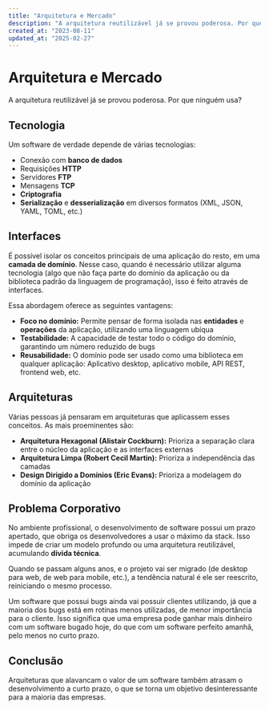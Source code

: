 ```yaml
---
title: "Arquitetura e Mercado"
description: "A arquitetura reutilizável já se provou poderosa. Por que ninguém usa?"
created_at: "2023-08-11"
updated_at: "2025-02-27"
---
```


# Arquitetura e Mercado

A arquitetura reutilizável já se provou poderosa. Por que ninguém usa?

## Tecnologia

Um software de verdade depende de várias tecnologias:

- Conexão com **banco de dados**
- Requisições **HTTP**
- Servidores **FTP**
- Mensagens **TCP**
- **Criptografia**
- **Serialização** e **desserialização** em diversos formatos (XML, JSON, YAML, TOML, etc.)

## Interfaces

É possível isolar os conceitos principais de uma aplicação do resto, em uma **camada de
domínio**. Nesse caso, quando é necessário utilizar alguma tecnologia (algo que não faça parte do
domínio da aplicação ou da biblioteca padrão da linguagem de programação), isso é feito através de
interfaces.

Essa abordagem oferece as seguintes vantagens:

- **Foco no domínio:** Permite pensar de forma isolada nas **entidades** e **operações** da
  aplicação, utilizando uma linguagem ubíqua
- **Testabilidade:** A capacidade de testar todo o código do domínio, garantindo um número reduzido
  de bugs
- **Reusabilidade:** O domínio pode ser usado como uma biblioteca em qualquer aplicação: Aplicativo
  desktop, aplicativo mobile, API REST, frontend web, etc.

## Arquiteturas

Várias pessoas já pensaram em arquiteturas que aplicassem esses conceitos. As mais proeminentes são:

- **Arquitetura Hexagonal (Alistair Cockburn):** Prioriza a separação clara entre o núcleo da
  aplicação e as interfaces externas
- **Arquitetura Limpa (Robert Cecil Martin):** Prioriza a independência das camadas
- **Design Dirigido a Domínios (Eric Evans):** Prioriza a modelagem do domínio da aplicação

## Problema Corporativo

No ambiente profissional, o desenvolvimento de software possui um prazo apertado, que obriga os
desenvolvedores a usar o máximo da stack. Isso impede de criar um modelo profundo ou uma arquitetura
reutilizável, acumulando **dívida técnica**.

Quando se passam alguns anos, e o projeto vai ser migrado (de desktop para web, de web para mobile,
etc.), a tendência natural é ele ser reescrito, reiniciando o mesmo processo.

Um software que possui bugs ainda vai possuir clientes utilizando, já que a maioria dos bugs está
em rotinas menos utilizadas, de menor importância para o cliente. Isso significa que uma empresa
pode ganhar mais dinheiro com um software bugado hoje, do que com um software perfeito amanhã, pelo
menos no curto prazo.

## Conclusão

Arquiteturas que alavancam o valor de um software também atrasam o desenvolvimento a curto prazo, o
que se torna um objetivo desinteressante para a maioria das empresas.
